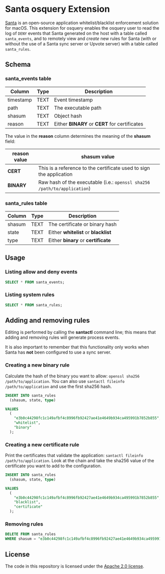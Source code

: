 # Santa osquery Extension

[Santa](https://github.com/google/santa/) is an open-source application whitelist/blacklist enforcement solution for macOS.
This extension for osquery enables the osquery user to read the log of `DENY` events that Santa generated on the host 
with a table called `santa_events`, and to remotely view and *create* new rules for Santa (with or without the use of a Santa sync server or Upvote server) with a table called `santa_rules`.

## Schema

### santa_events table
| Column         | Type | Description                                                         |
|----------------|------|---------------------------------------------------------------------|
| timestamp      | TEXT | Event timestamp                                                     |
| path           | TEXT | The executable path                                                 |
| shasum         | TEXT | Object hash                                                         |
| reason         | TEXT | Either **BINARY** or **CERT** for certificates                      |

The value in the **reason** column determines the meaning of the **shasum** field:

| **reason** value | **shasum** value                                                         |
|------------------|--------------------------------------------------------------------------|
| **CERT**         | This is a reference to the certificate used to sign the application      |
| **BINARY**       | Raw hash of the executable (i.e.: `openssl sha256 /path/to/application`) |

### santa_rules table
| Column         | Type | Description                                                         |
|----------------|------|---------------------------------------------------------------------|
| shasum         | TEXT | The certificate or binary hash                                      |
| state          | TEXT | Either **whitelist** or **blacklist**                               |
| type           | TEXT | Either **binary** or **certificate**                                |

## Usage

### Listing allow and deny events
``` sql
SELECT * FROM santa_events;
```

### Listing system rules
``` sql
SELECT * FROM santa_rules;
```

## Adding and removing rules

Editing is performed by calling the **santactl** command line; this means that adding and removing rules will generate process events.

It is also important to remember that this functionality only works when Santa has **not** been configured to use a sync server.

### Creating a new binary rule
Calculate the hash of the binary you want to allow: `openssl sha256 /path/to/application`. You can also use `santactl fileinfo /path/to/application` and use the first sha256 hash.

``` sql
INSERT INTO santa_rules
  (shasum, state, type)

VALUES
  (
    "e3b0c44298fc1c149afbf4c8996fb92427ae41e4649b934ca495991b7852b855",
    "whitelist",
    "binary"
  );
```

### Creating a new certificate rule
Print the certificates that validate the application: `santactl fileinfo /path/to/application`. Look at the chain and take the sha256 value of the certificate you want to add to the configuration.

``` sql
INSERT INTO santa_rules
  (shasum, state, type)

VALUES
  (
    "e3b0c44298fc1c149afbf4c8996fb92427ae41e4649b934ca495991b7852b855",
    "blacklist",
    "certificate"
  );
```

### Removing rules
``` sql
DELETE FROM santa_rules
WHERE shasum = "e3b0c44298fc1c149afbf4c8996fb92427ae41e4649b934ca495991b7852b855";
```

## License
The code in this repository is licensed under the [Apache 2.0 license](../LICENSE).
